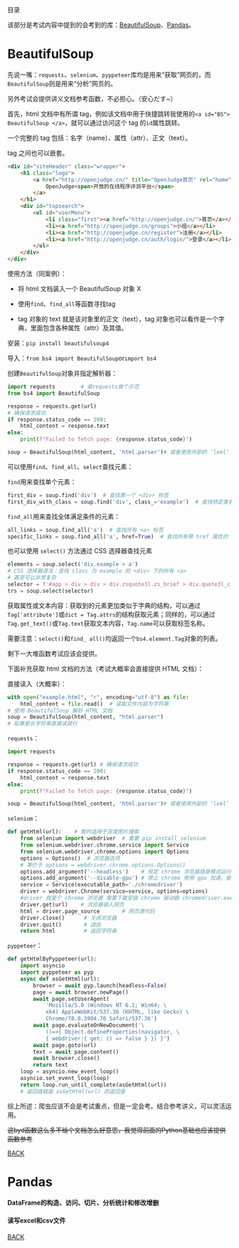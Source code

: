 <a id="TOP">目录</a> 

该部分是考试内容中提到的会考到的库：[BeautifulSoup](#BS)、[Pandas](#P)。

# <a id="BS">BeautifulSoup</a>

先说一嘴：`requests`、`selenium`、`pyppeteer`库均是用来“获取”网页的，而`BeautifulSoup`则是用来“分析”网页的。

另外考试会提供讲义文档参考函数，不必担心。（安心だす~）

首先，html 文档中有所谓 tag，例如该文档中用于快捷跳转我使用的`<a id="BS"> BeautifulSoup </a>`，就可以通过访问这个 tag 的`id`属性跳转。

一个完整的 tag 包括：名字（name）、属性（attr）、正文（text）。

tag 之间也可以嵌套。

```html
<div id="siteHeader" class="wrapper">
    <h1 class="logo">
        <a href="http://openjudge.cn/" title="OpenJudge首页" rel="home">
            OpenJudge<span>开放的在线程序评测平台</span>
        </a>
    </h1>
    <div id="topsearch">
        <ul id="userMenu">
            <li class="first"><a href="http://openjudge.cn/">首页</a></li>
            <li><a href="http://openjudge.cn/groups">小组</a></li>
            <li><a href="http://openjudge.cn/register">注册</a></li>
            <li><a href="http://openjudge.cn/auth/login/">登录</a></li>
        </ul>
    </div>
</div>
```

使用方法（同案例）：

- 将 html 文档装入一个 BeautifulSoup 对象 X

- 使用`find`、`find_all`等函数寻找tag

- tag 对象的 text 就是该对象里的正文（text），tag 对象也可以看作是一个字典，里面包含各种属性（attr）及其值。

安装：`pip install beautifulsoup4`

导入：`from bs4 import BeautifulSoup`or`import bs4`

创建`BeautifulSoup`对象并指定解析器：

```python
import requests        # 拿requests做个示范
from bs4 import BeautifulSoup

response = requests.get(url)
# 确保请求成功
if response.status_code == 200:
    html_content = response.text
else:
    print(f"Failed to fetch page: {response.status_code}")

soup = BeautifulSoup(html_content, 'html.parser')# 或者使用外部的 ‘lxml’
```

可以使用`find`、`find_all`、`select`查找元素：

`find`用来查找单个元素：

```python
first_div = soup.find('div')  # 查找第一个 <div> 标签
first_div_with_class = soup.find('div', class_='example')  # 查找特定类名的 <div>
```

`find_all`用来查找全体满足条件的元素：

```python
all_links = soup.find_all('a')  # 查找所有 <a> 标签
specific_links = soup.find_all('a', href=True)  # 查找所有带 href 属性的 <a> 标签
```

也可以使用 `select()` 方法通过 CSS 选择器查找元素

```python
elements = soup.select('div.example > a')
# CSS 选择器语法：查找 class 为 example 的 <div> 下的所有 <a>
# 甚至可以非常复杂
selector = f'#app > div > div > div.zsquote3l.zs_brief > div.quote3l_c > div > table > tbody > tr'
trs = soup.select(selector)
```

获取属性或文本内容：获取到的元素更加类似于字典的结构，可以通过`Tag['attribute']`或`dict = Tag.attrs`的结构获取元素；同样的，可以通过`Tag.get_text()`或`Tag.text`获取文本内容，`Tag.name`可以获取标签名称。

需要注意：`select()`和`find_ all()`均返回一个`bs4.element.Tag`对象的列表。

剩下一大堆函数考试应该会提供。

下面补充获取 html 文档的方法（考试大概率会直接提供 HTML 文档）：

直接读入（大概率）：

```python
with open("example.html", "r", encoding="utf-8") as file:
    html_content = file.read()  # 读取文件内容为字符串
# 使用 BeautifulSoup 解析 HTML 文档
soup = BeautifulSoup(html_content, "html.parser")
# 如果是长字符串直接读就行
```

`requests`：

```python
import requests

response = requests.get(url) # 确保请求成功
if response.status_code == 200:
    html_content = response.text
else:
    print(f"Failed to fetch page: {response.status_code}")

soup = BeautifulSoup(html_content, 'html.parser')# 或者使用外部的 ‘lxml’
```

`selenium`：

```python
def getHtml(url):    # 暂时适用于百度图片搜索
    from selenium import webdriver  # 需要 pip install selenium
    from selenium.webdriver.chrome.service import Service
    from selenium.webdriver.chrome.options import Options
    options = Options()  # 浏览器选项
    # 等价于 options = webdriver.chrome.options.Options()
    options.add_argument('--headless')    # 规定 chrome 浏览器隐身模式运行
    options.add_argument('--disable-gpu') # 禁止 chrome 使用 gpu 加速，能快点
    service = Service(executable_path='./chromedriver')
    driver = webdriver.Chrome(service=service, options=options)
    #driver 就是个 chrome 浏览器 需要下载安装 chrome 驱动器 chromedriver.exe
    driver.get(url)    # 浏览器装入网页
    html = driver.page_source       # 网页源代码
    driver.close()      # 关闭浏览器
    driver.quit()       # 退出
    return html         # 返回字符串
```

`pyppeteer`：

```python
def getHtmlByPyppeteer(url):
    import asyncio
    import pyppeteer as pyp
    async def asGetHtml(url):
        browser = await pyp.launch(headless=False)
        page = await browser.newPage()
        await page.setUserAgent(
            'Mozilla/5.0 (Windows NT 6.1; Win64; \
            x64) AppleWebKit/537.36 (KHTML, like Gecko) \
            Chrome/78.0.3904.70 Safari/537.36')
        await page.evaluateOnNewDocument('\
            ()=>{ Object.defineProperties(navigator, \
            { webdriver:{ get: () => false } }) }')
        await page.goto(url)
        text = await page.content()
        await browser.close()
        return text
    loop = asyncio.new_event_loop()
    asyncio.set_event_loop(loop)
    return loop.run_until_complete(asGetHtml(url))
    # 返回值就是 asGetHtml(url) 的返回值
```

综上所述：爬虫应该不会是考试重点，但是一定会考。结合参考讲义，可以灵活运用。

~~这byd函数这么多不给个文档怎么好意思，我觉得前面的Python基础也应该提供函数参考~~

[BACK](#TOP)

# <a id="P">Pandas</a>

#### DataFrame的构造、访问、切片、分析统计和修改增删

#### 读写excel和csv文件

[BACK](#TOP)
